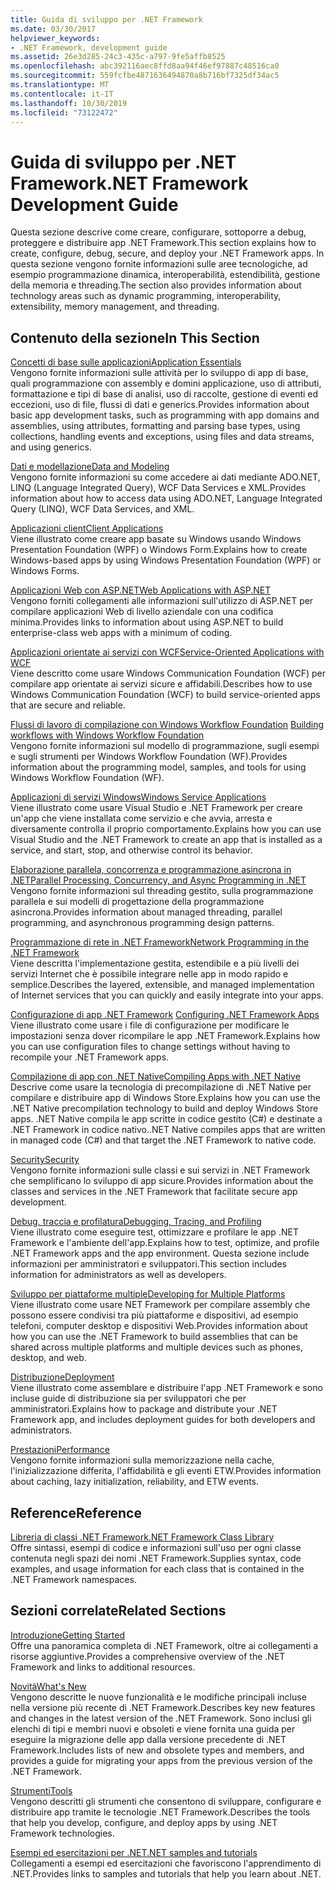 ```yaml
---
title: Guida di sviluppo per .NET Framework
ms.date: 03/30/2017
helpviewer_keywords:
- .NET Framework, development guide
ms.assetid: 26e3d285-24c3-435c-a797-9fe5affb8525
ms.openlocfilehash: abc392116aec8ffd8aa94f46ef97887c48516ca0
ms.sourcegitcommit: 559fcfbe4871636494870a8b716bf7325df34ac5
ms.translationtype: MT
ms.contentlocale: it-IT
ms.lasthandoff: 10/30/2019
ms.locfileid: "73122472"
---
```

# <a name="net-framework-development-guide"></a><span data-ttu-id="4c3c8-102">Guida di sviluppo per .NET Framework</span><span class="sxs-lookup"><span data-stu-id="4c3c8-102">.NET Framework Development Guide</span></span>
<span data-ttu-id="4c3c8-103">Questa sezione descrive come creare, configurare, sottoporre a debug, proteggere e distribuire app .NET Framework.</span><span class="sxs-lookup"><span data-stu-id="4c3c8-103">This section explains how to create, configure, debug, secure, and deploy your .NET Framework apps.</span></span> <span data-ttu-id="4c3c8-104">In questa sezione vengono fornite informazioni sulle aree tecnologiche, ad esempio programmazione dinamica, interoperabilità, estendibilità, gestione della memoria e threading.</span><span class="sxs-lookup"><span data-stu-id="4c3c8-104">The section also provides information about technology areas such as dynamic programming, interoperability, extensibility, memory management, and threading.</span></span>  
  
## <a name="in-this-section"></a><span data-ttu-id="4c3c8-105">Contenuto della sezione</span><span class="sxs-lookup"><span data-stu-id="4c3c8-105">In This Section</span></span>  
 [<span data-ttu-id="4c3c8-106">Concetti di base sulle applicazioni</span><span class="sxs-lookup"><span data-stu-id="4c3c8-106">Application Essentials</span></span>](../standard/application-essentials.md)  
 <span data-ttu-id="4c3c8-107">Vengono fornite informazioni sulle attività per lo sviluppo di app di base, quali programmazione con assembly e domini applicazione, uso di attributi, formattazione e tipi di base di analisi, uso di raccolte, gestione di eventi ed eccezioni, uso di file, flussi di dati e generics.</span><span class="sxs-lookup"><span data-stu-id="4c3c8-107">Provides information about basic app development tasks, such as programming with app domains and assemblies, using attributes, formatting and parsing base types, using collections, handling events and exceptions, using files and data streams, and using generics.</span></span>  
  
 [<span data-ttu-id="4c3c8-108">Dati e modellazione</span><span class="sxs-lookup"><span data-stu-id="4c3c8-108">Data and Modeling</span></span>](./data/index.md)  
 <span data-ttu-id="4c3c8-109">Vengono fornite informazioni su come accedere ai dati mediante ADO.NET, LINQ (Language Integrated Query), WCF Data Services e XML.</span><span class="sxs-lookup"><span data-stu-id="4c3c8-109">Provides information about how to access data using ADO.NET, Language Integrated Query (LINQ), WCF Data Services, and XML.</span></span>  
  
 [<span data-ttu-id="4c3c8-110">Applicazioni client</span><span class="sxs-lookup"><span data-stu-id="4c3c8-110">Client Applications</span></span>](develop-client-apps.md)  
 <span data-ttu-id="4c3c8-111">Viene illustrato come creare app basate su Windows usando Windows Presentation Foundation (WPF) o Windows Form.</span><span class="sxs-lookup"><span data-stu-id="4c3c8-111">Explains how to create Windows-based apps by using Windows Presentation Foundation (WPF) or Windows Forms.</span></span>  
  
 [<span data-ttu-id="4c3c8-112">Applicazioni Web con ASP.NET</span><span class="sxs-lookup"><span data-stu-id="4c3c8-112">Web Applications with ASP.NET</span></span>](develop-web-apps-with-aspnet.md)  
 <span data-ttu-id="4c3c8-113">Vengono forniti collegamenti alle informazioni sull'utilizzo di ASP.NET per compilare applicazioni Web di livello aziendale con una codifica minima.</span><span class="sxs-lookup"><span data-stu-id="4c3c8-113">Provides links to information about using ASP.NET to build enterprise-class web apps with a minimum of coding.</span></span>  
  
 [<span data-ttu-id="4c3c8-114">Applicazioni orientate ai servizi con WCF</span><span class="sxs-lookup"><span data-stu-id="4c3c8-114">Service-Oriented Applications with WCF</span></span>](./wcf/index.md)  
 <span data-ttu-id="4c3c8-115">Viene descritto come usare Windows Communication Foundation (WCF) per compilare app orientate ai servizi sicure e affidabili.</span><span class="sxs-lookup"><span data-stu-id="4c3c8-115">Describes how to use Windows Communication Foundation (WCF) to build service-oriented apps that are secure and reliable.</span></span>  
  
 <span data-ttu-id="4c3c8-116">[Flussi di lavoro di compilazione con Windows Workflow Foundation](windows-workflow-foundation/index.md)   </span><span class="sxs-lookup"><span data-stu-id="4c3c8-116">[Building workflows with Windows Workflow Foundation](windows-workflow-foundation/index.md)   </span></span>  
 <span data-ttu-id="4c3c8-117">Vengono fornite informazioni sul modello di programmazione, sugli esempi e sugli strumenti per Windows Workflow Foundation (WF).</span><span class="sxs-lookup"><span data-stu-id="4c3c8-117">Provides information about the programming model, samples, and tools for using Windows Workflow Foundation (WF).</span></span>  

 [<span data-ttu-id="4c3c8-118">Applicazioni di servizi Windows</span><span class="sxs-lookup"><span data-stu-id="4c3c8-118">Windows Service Applications</span></span>](./windows-services/index.md)  
 <span data-ttu-id="4c3c8-119">Viene illustrato come usare Visual Studio e .NET Framework per creare un'app che viene installata come servizio e che avvia, arresta e diversamente controlla il proprio comportamento.</span><span class="sxs-lookup"><span data-stu-id="4c3c8-119">Explains how you can use Visual Studio and the .NET Framework to create an app that is installed as a service, and start, stop, and otherwise control its behavior.</span></span>  
  
 [<span data-ttu-id="4c3c8-120">Elaborazione parallela, concorrenza e programmazione asincrona in .NET</span><span class="sxs-lookup"><span data-stu-id="4c3c8-120">Parallel Processing, Concurrency, and Async Programming in .NET</span></span>](../standard/parallel-processing-and-concurrency.md)  
 <span data-ttu-id="4c3c8-121">Vengono fornite informazioni sul threading gestito, sulla programmazione parallela e sui modelli di progettazione della programmazione asincrona.</span><span class="sxs-lookup"><span data-stu-id="4c3c8-121">Provides information about managed threading, parallel programming, and asynchronous programming design patterns.</span></span>  
  
 [<span data-ttu-id="4c3c8-122">Programmazione di rete in .NET Framework</span><span class="sxs-lookup"><span data-stu-id="4c3c8-122">Network Programming in the .NET Framework</span></span>](./network-programming/index.md)  
 <span data-ttu-id="4c3c8-123">Viene descritta l'implementazione gestita, estendibile e a più livelli dei servizi Internet che è possibile integrare nelle app in modo rapido e semplice.</span><span class="sxs-lookup"><span data-stu-id="4c3c8-123">Describes the layered, extensible, and managed implementation of Internet services that you can quickly and easily integrate into your apps.</span></span>  
  
 <span data-ttu-id="4c3c8-124">[Configurazione di app .NET Framework](configure-apps/index.md)  </span><span class="sxs-lookup"><span data-stu-id="4c3c8-124">[Configuring .NET Framework Apps](configure-apps/index.md)  </span></span>  
 <span data-ttu-id="4c3c8-125">Viene illustrato come usare i file di configurazione per modificare le impostazioni senza dover ricompilare le app .NET Framework.</span><span class="sxs-lookup"><span data-stu-id="4c3c8-125">Explains how you can use configuration files to change settings without having to recompile your .NET Framework apps.</span></span>  
  
 [<span data-ttu-id="4c3c8-126">Compilazione di app con .NET Native</span><span class="sxs-lookup"><span data-stu-id="4c3c8-126">Compiling Apps with .NET Native</span></span>](./net-native/index.md)  
 <span data-ttu-id="4c3c8-127">Descrive come usare la tecnologia di precompilazione di .NET Native per compilare e distribuire app di Windows Store.</span><span class="sxs-lookup"><span data-stu-id="4c3c8-127">Explains how you can use the .NET Native precompilation technology to build and deploy Windows Store apps.</span></span> <span data-ttu-id="4c3c8-128">.NET Native compila le app scritte in codice gestito (C#) e destinate a .NET Framework in codice nativo.</span><span class="sxs-lookup"><span data-stu-id="4c3c8-128">.NET Native compiles apps that are written in managed code (C#) and that target the .NET Framework to native code.</span></span>  
  
 [<span data-ttu-id="4c3c8-129">Security</span><span class="sxs-lookup"><span data-stu-id="4c3c8-129">Security</span></span>](../standard/security/index.md)  
 <span data-ttu-id="4c3c8-130">Vengono fornite informazioni sulle classi e sui servizi in .NET Framework che semplificano lo sviluppo di app sicure.</span><span class="sxs-lookup"><span data-stu-id="4c3c8-130">Provides information about the classes and services in the .NET Framework that facilitate secure app development.</span></span>  
  
 [<span data-ttu-id="4c3c8-131">Debug, traccia e profilatura</span><span class="sxs-lookup"><span data-stu-id="4c3c8-131">Debugging, Tracing, and Profiling</span></span>](./debug-trace-profile/index.md)  
 <span data-ttu-id="4c3c8-132">Viene illustrato come eseguire test, ottimizzare e profilare le app .NET Framework e l'ambiente dell'app.</span><span class="sxs-lookup"><span data-stu-id="4c3c8-132">Explains how to test, optimize, and profile .NET Framework apps and the app environment.</span></span> <span data-ttu-id="4c3c8-133">Questa sezione include informazioni per amministratori e sviluppatori.</span><span class="sxs-lookup"><span data-stu-id="4c3c8-133">This section includes information for administrators as well as developers.</span></span>  
  
 [<span data-ttu-id="4c3c8-134">Sviluppo per piattaforme multiple</span><span class="sxs-lookup"><span data-stu-id="4c3c8-134">Developing for Multiple Platforms</span></span>](../standard/cross-platform/index.md)  
 <span data-ttu-id="4c3c8-135">Viene illustrato come usare NET Framework per compilare assembly che possono essere condivisi tra più piattaforme e dispositivi, ad esempio telefoni, computer desktop e dispositivi Web.</span><span class="sxs-lookup"><span data-stu-id="4c3c8-135">Provides information about how you can use the .NET Framework to build assemblies that can be shared across multiple platforms and multiple devices such as phones, desktop, and web.</span></span>  
  
 [<span data-ttu-id="4c3c8-136">Distribuzione</span><span class="sxs-lookup"><span data-stu-id="4c3c8-136">Deployment</span></span>](./deployment/index.md)  
 <span data-ttu-id="4c3c8-137">Viene illustrato come assemblare e distribuire l'app .NET Framework e sono incluse guide di distribuzione sia per sviluppatori che per amministratori.</span><span class="sxs-lookup"><span data-stu-id="4c3c8-137">Explains how to package and distribute your .NET Framework app, and includes deployment guides for both developers and administrators.</span></span>  
  
 [<span data-ttu-id="4c3c8-138">Prestazioni</span><span class="sxs-lookup"><span data-stu-id="4c3c8-138">Performance</span></span>](./performance/index.md)  
 <span data-ttu-id="4c3c8-139">Vengono fornite informazioni sulla memorizzazione nella cache, l'inizializzazione differita, l'affidabilità e gli eventi ETW.</span><span class="sxs-lookup"><span data-stu-id="4c3c8-139">Provides information about caching, lazy initialization, reliability, and ETW events.</span></span>  
 
## <a name="reference"></a><span data-ttu-id="4c3c8-140">Reference</span><span class="sxs-lookup"><span data-stu-id="4c3c8-140">Reference</span></span>  
 [<span data-ttu-id="4c3c8-141">Libreria di classi .NET Framework</span><span class="sxs-lookup"><span data-stu-id="4c3c8-141">.NET Framework Class Library</span></span>](/dotnet/api/?view=netframework-4.7)  
 <span data-ttu-id="4c3c8-142">Offre sintassi, esempi di codice e informazioni sull'uso per ogni classe contenuta negli spazi dei nomi .NET Framework.</span><span class="sxs-lookup"><span data-stu-id="4c3c8-142">Supplies syntax, code examples, and usage information for each class that is contained in the .NET Framework namespaces.</span></span>  
  
## <a name="related-sections"></a><span data-ttu-id="4c3c8-143">Sezioni correlate</span><span class="sxs-lookup"><span data-stu-id="4c3c8-143">Related Sections</span></span>  
 [<span data-ttu-id="4c3c8-144">Introduzione</span><span class="sxs-lookup"><span data-stu-id="4c3c8-144">Getting Started</span></span>](./get-started/index.md)  
 <span data-ttu-id="4c3c8-145">Offre una panoramica completa di .NET Framework, oltre ai collegamenti a risorse aggiuntive.</span><span class="sxs-lookup"><span data-stu-id="4c3c8-145">Provides a comprehensive overview of the .NET Framework and links to additional resources.</span></span>  
  
 [<span data-ttu-id="4c3c8-146">Novità</span><span class="sxs-lookup"><span data-stu-id="4c3c8-146">What's New</span></span>](./whats-new/index.md)  
 <span data-ttu-id="4c3c8-147">Vengono descritte le nuove funzionalità e le modifiche principali incluse nella versione più recente di .NET Framework.</span><span class="sxs-lookup"><span data-stu-id="4c3c8-147">Describes key new features and changes in the latest version of the .NET Framework.</span></span> <span data-ttu-id="4c3c8-148">Sono inclusi gli elenchi di tipi e membri nuovi e obsoleti e viene fornita una guida per eseguire la migrazione delle app dalla versione precedente di .NET Framework.</span><span class="sxs-lookup"><span data-stu-id="4c3c8-148">Includes lists of new and obsolete types and members, and provides a guide for migrating your apps from the previous version of the .NET Framework.</span></span>  
  
 [<span data-ttu-id="4c3c8-149">Strumenti</span><span class="sxs-lookup"><span data-stu-id="4c3c8-149">Tools</span></span>](./tools/index.md)  
 <span data-ttu-id="4c3c8-150">Vengono descritti gli strumenti che consentono di sviluppare, configurare e distribuire app tramite le tecnologie .NET Framework.</span><span class="sxs-lookup"><span data-stu-id="4c3c8-150">Describes the tools that help you develop, configure, and deploy apps by using .NET Framework technologies.</span></span>  
  
 [<span data-ttu-id="4c3c8-151">Esempi ed esercitazioni per .NET</span><span class="sxs-lookup"><span data-stu-id="4c3c8-151">.NET samples and tutorials</span></span>](../samples-and-tutorials/index.md)  
 <span data-ttu-id="4c3c8-152">Collegamenti a esempi ed esercitazioni che favoriscono l'apprendimento di .NET.</span><span class="sxs-lookup"><span data-stu-id="4c3c8-152">Provides links to samples and tutorials that help you learn about .NET.</span></span>
